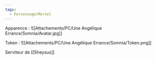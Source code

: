 ```yaml
---
tags:
  - Personnage/Mortel
---
```


Apparence :
![[Attachements/PC/Une Angélique Errance/Somnia/Avatar.jpg]]

Token :
![[Attachements/PC/Une Angélique Errance/Somnia/Token.png]]

Serviteur de [[Sheysus]]